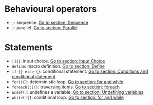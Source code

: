 # Behavioural operators
- `;`: sequence. [Go to section: Sequence](basics/composing_statements.md#sequence)
- `|`: parallel. [Go to section: Parallel](basics/composing_statements.md#parallel)

# Statements
- `[]{}`: input choice. [Go to section: Input Choice](basics/composing_statements.md#input-choice)
- `define`: macro definition. [Go to section: Define](basics/define.md)
- `if {} else {}`: conditional statement. [Go to section: Conditions and conditional statement](basics/composing_statements.md#conditions-and-conditional-statement)
- `for(){}`: deterministic loop. [Go to section: for and while](basics/composing_statements.md#for-and-while)
- `foreach(:){}`: traversing items. [Go to section: foreach](basics/data_structures.md#foreach-traversing-items)
- `undef()`: undefines a variable. [Go to section: Undefining variables](basics/handling_simple_data.md#undefining-variables)
- `while(){}`: conditional loop. [Go to section: for and while](basics/composing_statements.md#for-and-while)
